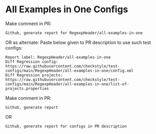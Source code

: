 # All Examples in One Configs
Make comment in PR:
```
Github, generate report for RegexpHeader/all-examples-in-one
```
OR as alternate:
Paste below given to PR description to use such test configs:
```
Report label: RegexpHeader/all-examples-in-one
Diff Regression config: https://raw.githubusercontent.com/checkstyle/test-configs/main/RegexpHeader/all-examples-in-one/config.xml
Diff Regression projects: https://raw.githubusercontent.com/checkstyle/test-configs/main/RegexpHeader/all-examples-in-one/list-of-projects.properties
```
Make comment in PR:
```
Github, generate report
```
OR
```
Github, generate report for configs in PR description
```
